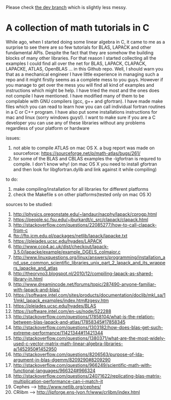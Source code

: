 Please check [the dev branch](https://github.com/Foadsf/Cmathtuts/tree/dev) which is slightly less messy.

# A collection of math tutorials in C
While ago, when I started doing some linear algebra in C, it came to me as a surprise to see there are so few tutorials for BLAS, LAPACK and other fundamental APIs. Despite the fact that they are somehow the building blocks of many other libraries. For that reason I started collecting all the examples I could find all over the net for BLAS, LAPACK, CLAPACK, LAPACKE, ATLAS, OpenBLAS ... in this Github repo. Well, I should warn you that as a mechanical engineer I have little experience in managing such a repo and it might firstly seems as a complete mess to you guys. However if you manage to get over the mess you will find all kind of examples and instructions which might be help. I have tried the most and the ones does not compile I have mentioned. I have modified many of them to be compilable with GNU compilers (gcc, g++ and gfortran). I have made make files which you can read to learn how you can call individual fortran routines in a C or C++ program. I have also put some installations instructions for mac and linux (sorry windows guys!). I want to make sure if you are a C developer you can use any of these libraries without any problems regardless of your platform or hardware



issues:


1. not able to compile ATLAS on mac OS X. a bug report was made on sourceforce: https://sourceforge.net/p/math-atlas/bugs/261/
2. for some of the BLAS and CBLAS examples the -lgfortran is requred to compile. I don't know why! (on mac OS X you need to install gfortran and then look for libgfortran.dylib and link against it while compiling)


to do:

1. make compiling/installation for all libraries for different platforms
2. check the Makefile s on other platforms(tested only on mac OS X)


sources to be studied:

1. http://physics.oregonstate.edu/~landaur/nacphy/lapack/cprogp.html
2. https://people.sc.fsu.edu/~jburkardt/c_src/clapack/clapack.html
3. http://stackoverflow.com/questions/22085277/how-to-call-clapack-from-c
4. ftp://ftp.icm.edu.pl/packages/netlib/lapack/lapacke.txt
5. https://pleiades.ucsc.edu/hyades/LAPACK
6. http://www.ccp4.ac.uk/dist/checkout/lapack-3.5.0/lapacke/example/example_DGELS_colmajor.c
7. http://www.linuxquestions.org/linux/answers/programming/installation_and_use_common_scientific_libraries_unix_part_2_lapack_and_its_wrappers_lapacke_and_atlas
8. http://theoryno3.blogspot.nl/2010/12/compiling-lapack-as-shared-library-in.html
9. http://www.dreamincode.net/forums/topic/287490-anyone-familiar-with-lapack-and-blas/
10. https://software.intel.com/sites/products/documentation/doclib/mkl_sa/11/mkl_lapack_examples/index.htm#zgesv.htm
11. https://pleiades.ucsc.edu/hyades/BLAS
12. https://software.intel.com/en-us/node/522288
13. http://stackoverflow.com/questions/17858104/what-is-the-relation-between-blas-lapack-and-atlas/17858345#17858345
14. http://stackoverflow.com/questions/1303182/how-does-blas-get-such-extreme-performance/11421344#11421344
15. http://stackoverflow.com/questions/1380371/what-are-the-most-widely-used-c-vector-matrix-math-linear-algebra-libraries-a/1452950#1452950
16. http://stackoverflow.com/questions/8206563/purpose-of-lda-argument-in-blas-dgemm/8209290#8209290
17. http://stackoverflow.com/questions/966249/scientific-math-with-functional-languages/966324#966324
18. http://stackoverflow.com/questions/24071622/replicating-blas-matrix-multiplication-performance-can-i-match-it
19. Cephes --> http://www.netlib.org/cephes/
20. CRlibm --> http://lipforge.ens-lyon.fr/www/crlibm/index.html
